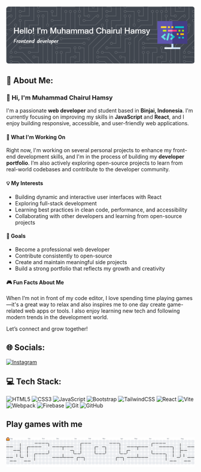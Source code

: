 ![Muhammad Chairul Hamsy](./img/github-header-img-1.png)

## 💫 About Me:
### 👋 Hi, I'm Muhammad Chairul Hamsy

I'm a passionate **web developer** and student based in **Binjai, Indonesia**. I'm currently focusing on improving my skills in **JavaScript** and **React**, and I enjoy building responsive, accessible, and user-friendly web applications.

#### 🚀 What I'm Working On
Right now, I'm working on several personal projects to enhance my front-end development skills, and I'm in the process of building my **developer portfolio**. I’m also actively exploring open-source projects to learn from real-world codebases and contribute to the developer community.

#### 💡 My Interests
- Building dynamic and interactive user interfaces with React
- Exploring full-stack development
- Learning best practices in clean code, performance, and accessibility
- Collaborating with other developers and learning from open-source projects

#### 🎯 Goals
- Become a professional web developer
- Contribute consistently to open-source
- Create and maintain meaningful side projects
- Build a strong portfolio that reflects my growth and creativity

#### 🎮 Fun Facts About Me
When I’m not in front of my code editor, I love spending time playing games—it's a great way to relax and also inspires me to one day create game-related web apps or tools. I also enjoy learning new tech and following modern trends in the development world.

Let’s connect and grow together!



## 🌐 Socials:
[![Instagram](https://img.shields.io/badge/Instagram-%23E4405F.svg?logo=Instagram&logoColor=white)](https://instagram.com/hamsydev)

## 💻 Tech Stack:
![HTML5](https://img.shields.io/badge/html5-%23E34F26.svg?style=for-the-badge&logo=html5&logoColor=white) ![CSS3](https://img.shields.io/badge/css3-%231572B6.svg?style=for-the-badge&logo=css3&logoColor=white) ![JavaScript](https://img.shields.io/badge/javascript-%23323330.svg?style=for-the-badge&logo=javascript&logoColor=%23F7DF1E) ![Bootstrap](https://img.shields.io/badge/bootstrap-%238511FA.svg?style=for-the-badge&logo=bootstrap&logoColor=white) ![TailwindCSS](https://img.shields.io/badge/tailwindcss-%2338B2AC.svg?style=for-the-badge&logo=tailwind-css&logoColor=white) ![React](https://img.shields.io/badge/react-%2320232a.svg?style=for-the-badge&logo=react&logoColor=%2361DAFB) ![Vite](https://img.shields.io/badge/vite-%23646CFF.svg?style=for-the-badge&logo=vite&logoColor=white) ![Webpack](https://img.shields.io/badge/webpack-%238DD6F9.svg?style=for-the-badge&logo=webpack&logoColor=black) ![Firebase](https://img.shields.io/badge/firebase-a08021?style=for-the-badge&logo=firebase&logoColor=ffcd34) ![Git](https://img.shields.io/badge/git-%23F05033.svg?style=for-the-badge&logo=git&logoColor=white) ![GitHub](https://img.shields.io/badge/github-%23121011.svg?style=for-the-badge&logo=github&logoColor=white)

<h2 align="left">Play games with me</h2>

###

<picture>
  <source media="(prefers-color-scheme: dark)" srcset="https://raw.githubusercontent.com/MuhammadChairulHamsy/MuhammadChairulHamsy/output/pacman-contribution-graph-dark.svg">
  <source media="(prefers-color-scheme: light)" srcset="https://raw.githubusercontent.com/MuhammadChairulHamsy/MuhammadChairulHamsy/output/pacman-contribution-graph.svg">
  <img alt="pacman contribution graph" src="https://raw.githubusercontent.com/MuhammadChairulHamsy/MuhammadChairulHamsy/output/pacman-contribution-graph.svg">
</picture>

###

